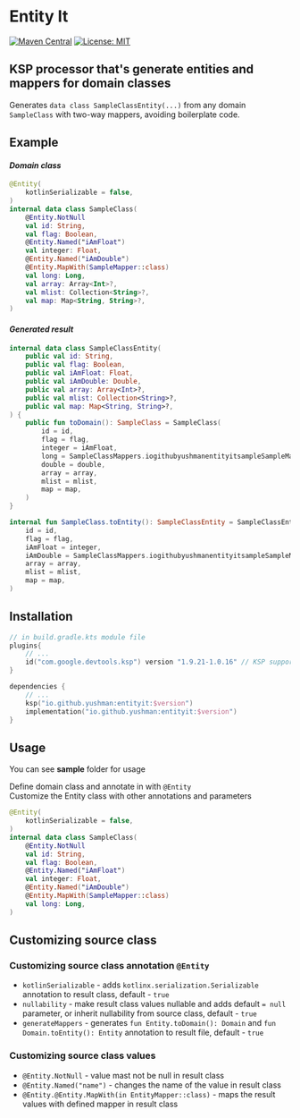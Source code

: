 # Entity It
[![Maven Central](https://img.shields.io/maven-central/v/io.github.yushman/entityit)](https://repo1.maven.org/maven2/io/github/yushman/entityit/)
[![License: MIT](https://img.shields.io/badge/License-MIT-yellow.svg)](https://opensource.org/licenses/MIT)
## KSP processor that's generate entities and mappers for domain classes

Generates `data class SampleClassEntity(...)` from any domain `SampleClass` with two-way mappers, avoiding boilerplate
code.  

## Example

#### *Domain class*

```kotlin
@Entity(
    kotlinSerializable = false,
)
internal data class SampleClass(
    @Entity.NotNull
    val id: String,
    val flag: Boolean,
    @Entity.Named("iAmFloat")
    val integer: Float,
    @Entity.Named("iAmDouble")
    @Entity.MapWith(SampleMapper::class)
    val long: Long,
    val array: Array<Int>?,
    val mlist: Collection<String>?,
    val map: Map<String, String>?,
)
```

#### *Generated result*

```kotlin
internal data class SampleClassEntity(
    public val id: String,
    public val flag: Boolean,
    public val iAmFloat: Float,
    public val iAmDouble: Double,
    public val array: Array<Int>?,
    public val mlist: Collection<String>?,
    public val map: Map<String, String>?,
) {
    public fun toDomain(): SampleClass = SampleClass(
        id = id,
        flag = flag,
        integer = iAmFloat,
        long = SampleClassMappers.iogithubyushmanentityitsampleSampleMapper.mapEntityToDomain(iAmDouble),
        double = double,
        array = array,
        mlist = mlist,
        map = map,
    )
}

internal fun SampleClass.toEntity(): SampleClassEntity = SampleClassEntity(
    id = id,
    flag = flag,
    iAmFloat = integer,
    iAmDouble = SampleClassMappers.iogithubyushmanentityitsampleSampleMapper.mapDomainToEntity(long),
    array = array,
    mlist = mlist,
    map = map,
)
```

## Installation

```kotlin
// in build.gradle.kts module file
plugins{
    // ...
    id("com.google.devtools.ksp") version "1.9.21-1.0.16" // KSP support, version = kotlin plugin version
}

dependencies {
    // ...
    ksp("io.github.yushman:entityit:$version")
    implementation("io.github.yushman:entityit:$version")
}
```

## Usage

You can see **sample** folder for usage

Define domain class and annotate in with `@Entity`  
Customize the Entity class with other annotations and parameters

```kotlin
@Entity(
    kotlinSerializable = false,
)
internal data class SampleClass(
    @Entity.NotNull
    val id: String,
    val flag: Boolean,
    @Entity.Named("iAmFloat")
    val integer: Float,
    @Entity.Named("iAmDouble")
    @Entity.MapWith(SampleMapper::class)
    val long: Long,
)
```

## Customizing source class

### Customizing source class annotation `@Entity`

+ `kotlinSerializable` - adds `kotlinx.serialization.Serializable` annotation to result class, default - `true`
+ `nullability` - make result class values nullable and adds default `= null` parameter, or inherit nullability from
  source class, default - `true`
+ `generateMappers` - generates `fun Entity.toDomain(): Domain` and `fun Domain.toEntity(): Entity` annotation to result
file, default - `true`

### Customizing source class values

+ `@Entity.NotNull` - value mast not be null in result class
+ `@Entity.Named("name")` - changes the name of the value in result class
+ `@Entity.@Entity.MapWith(in EntityMapper::class)` - maps the result values with defined mapper in result class
